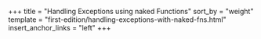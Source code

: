 +++
title = "Handling Exceptions using naked Functions"
sort_by = "weight"
template = "first-edition/handling-exceptions-with-naked-fns.html"
insert_anchor_links = "left"
+++
